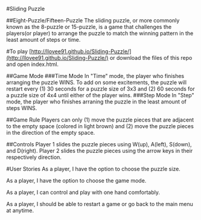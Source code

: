 #Sliding Puzzle

##Eight-Puzzle/Fifteen-Puzzle
The sliding puzzle, or more commonly known as the 8-puzzle or 15-puzzle, is a game that challenges the players(or player) to arrange the puzzle to match the winning pattern in the least amount of steps or time.

#To play
[http://llovee91.github.io/Sliding-Puzzle/](http://llovee91.github.io/Sliding-Puzzle/) or download the files of this repo and open index.html.

##Game Mode
###Time Mode
In "Time" mode, the player who finishes arranging the puzzle WINS.
To add on some excitements, the puzzle will restart every (1) 30 seconds for a puzzle size of 3x3 and (2) 60 seconds for a puzzle size of 4x4 until either of the player wins.
###Step Mode
In "Step" mode, the player who finishes arraning the puzzle in the least amount of steps WINS.

##Game Rule
Players can only (1) move the puzzle pieces that are adjacent to the empty space (colored in light brown) and (2) move the puzzle pieces in the direction of the empty space.

##Controls
Player 1 slides the puzzle pieces using W(up), A(left), S(down), and D(right).
Player 2 slides the puzzle pieces using the arrow keys in their respectively direction.

#User Stories
As a player, I have the option to choose the puzzle size.

As a player, I have the option to choose the game mode.

As a player, I can control and play with one hand comfortably.

As a player, I should be able to restart a game or go back to the main menu at anytime.
